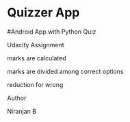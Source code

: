 # Quizzer App
#Android App with Python Quiz



Udacity Assignment


marks are calculated


marks are divided among correct options


reduction for wrong


Author

Niranjan B
